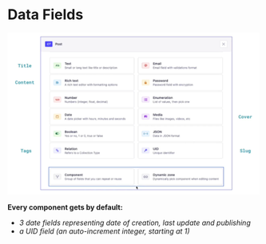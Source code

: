 # Data Fields  

![Data-Fields-Components](./img/data-fields-components.png)

**Every component gets by default:**  

- *3 date fields representing date of creation, last update and publishing*
- *a UID field (an auto-increment integer, starting at 1)*